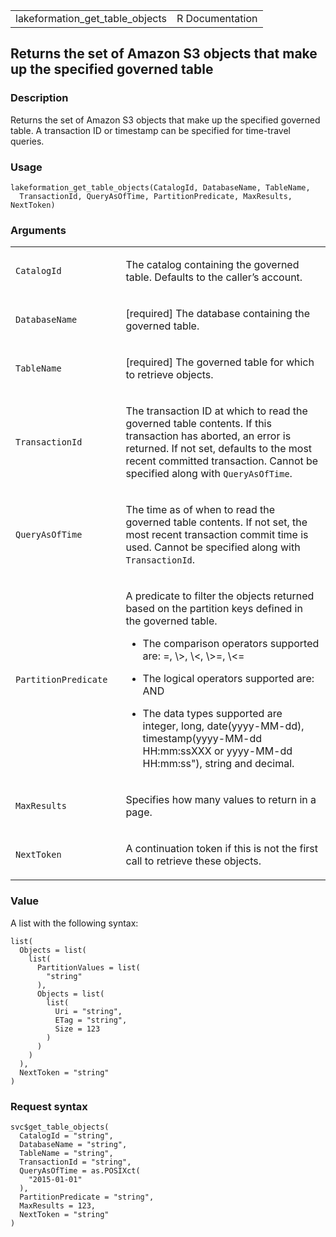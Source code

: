 <table style="width: 100%;">
<tbody>
<tr class="odd">
<td>lakeformation_get_table_objects</td>
<td style="text-align: right;">R Documentation</td>
</tr>
</tbody>
</table>

## Returns the set of Amazon S3 objects that make up the specified governed table

### Description

Returns the set of Amazon S3 objects that make up the specified governed
table. A transaction ID or timestamp can be specified for time-travel
queries.

### Usage

    lakeformation_get_table_objects(CatalogId, DatabaseName, TableName,
      TransactionId, QueryAsOfTime, PartitionPredicate, MaxResults, NextToken)

### Arguments

<table>
<colgroup>
<col style="width: 35%" />
<col style="width: 65%" />
</colgroup>
<tbody>
<tr class="odd">
<td><code
id="lakeformation_get_table_objects_:_CatalogId">CatalogId</code></td>
<td><p>The catalog containing the governed table. Defaults to the
caller’s account.</p></td>
</tr>
<tr class="even">
<td><code
id="lakeformation_get_table_objects_:_DatabaseName">DatabaseName</code></td>
<td><p>[required] The database containing the governed table.</p></td>
</tr>
<tr class="odd">
<td><code
id="lakeformation_get_table_objects_:_TableName">TableName</code></td>
<td><p>[required] The governed table for which to retrieve
objects.</p></td>
</tr>
<tr class="even">
<td><code
id="lakeformation_get_table_objects_:_TransactionId">TransactionId</code></td>
<td><p>The transaction ID at which to read the governed table contents.
If this transaction has aborted, an error is returned. If not set,
defaults to the most recent committed transaction. Cannot be specified
along with <code>QueryAsOfTime</code>.</p></td>
</tr>
<tr class="odd">
<td><code
id="lakeformation_get_table_objects_:_QueryAsOfTime">QueryAsOfTime</code></td>
<td><p>The time as of when to read the governed table contents. If not
set, the most recent transaction commit time is used. Cannot be
specified along with <code>TransactionId</code>.</p></td>
</tr>
<tr class="even">
<td><code
id="lakeformation_get_table_objects_:_PartitionPredicate">PartitionPredicate</code></td>
<td><p>A predicate to filter the objects returned based on the partition
keys defined in the governed table.</p>
<ul>
<li><p>The comparison operators supported are: =, \&gt;, \&lt;, \&gt;=,
\&lt;=</p></li>
<li><p>The logical operators supported are: AND</p></li>
<li><p>The data types supported are integer, long, date(yyyy-MM-dd),
timestamp(yyyy-MM-dd HH:mm:ssXXX or yyyy-MM-dd HH:mm:ss"), string and
decimal.</p></li>
</ul></td>
</tr>
<tr class="odd">
<td><code
id="lakeformation_get_table_objects_:_MaxResults">MaxResults</code></td>
<td><p>Specifies how many values to return in a page.</p></td>
</tr>
<tr class="even">
<td><code
id="lakeformation_get_table_objects_:_NextToken">NextToken</code></td>
<td><p>A continuation token if this is not the first call to retrieve
these objects.</p></td>
</tr>
</tbody>
</table>

### Value

A list with the following syntax:

    list(
      Objects = list(
        list(
          PartitionValues = list(
            "string"
          ),
          Objects = list(
            list(
              Uri = "string",
              ETag = "string",
              Size = 123
            )
          )
        )
      ),
      NextToken = "string"
    )

### Request syntax

    svc$get_table_objects(
      CatalogId = "string",
      DatabaseName = "string",
      TableName = "string",
      TransactionId = "string",
      QueryAsOfTime = as.POSIXct(
        "2015-01-01"
      ),
      PartitionPredicate = "string",
      MaxResults = 123,
      NextToken = "string"
    )
